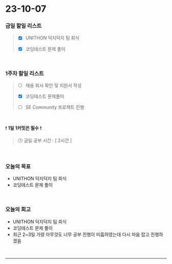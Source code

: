 # 23-10-07
### 금일 할일 리스트
> - [x]  UNITHON 덕지덕지 팀 회식
>
> - [x]  코딩테스트 문제 풀이


<br/>

### 1주차 할일 리스트  
> - [ ]  채용 회사 확인 및 지원서 작성
>
> - [x]  코딩테스트 문제풀이
>
> - [ ]  SE Community 프로젝트 진행

<br/>

❗ **1일 1커밋은 필수** ❗
> 🕒 금일 공부 시간 : [ 2시간 ]
  
<br/>

### 오늘의 목표
- UNITHON 덕지덕지 팀 회식
- 코딩테스트 문제 풀이

<br>

### 오늘의 회고
- UNITHON 덕지덕지 팀 회식
- 코딩테스트 문제 풀이
- 최근 2~3일 가량 아무것도 너무 공부 진행이 미흡하였는데 다시 마음 잡고 진행하겠음


<br/>

------------  
